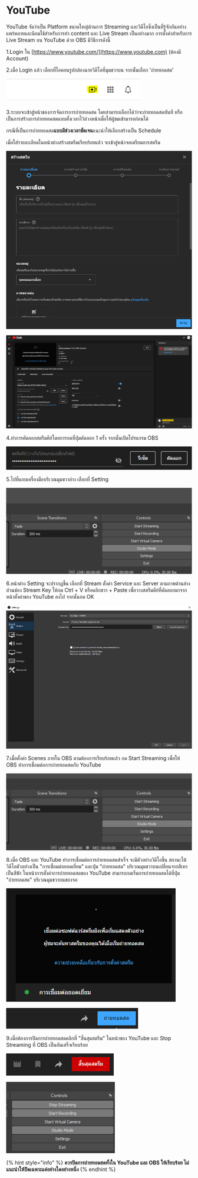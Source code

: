 # YouTube

YouTube จัดว่าเป็น Platform ขนาดใหญ่ด้านการ Streaming และวิดีโอซึ่งเป็นที่รู้จักกันอย่างแพร่หลายและนิยมใช้สำหรับการทำ content และ Live Stream เป็นอย่างมาก การตั้งค่าสำหรับการ Live Stream บน YouTube ด้วย OBS มีวิธีการดังนี้

1.Login ใน [https://www.youtube.com/](https://www.youtube.com) (ต้องมี Account)

2.เมื่อ Login แล้ว เลือกที่ไอคอนรูปกล้องฉายวิดีโอที่มุมขวาบน จากนั้นเลือก 'ถ่ายทอดสด'

![](<../.gitbook/assets/image (201) (1) (1) (1).png>)

3.ระบบจะเข้าสู่หน้าของการจัดการการถ่ายทอดสด โดยสามารถเลือกได้ว่าจะถ่ายทอดสดทันที หรือเป็นการสร้างการถ่ายทอดสดแบบตั้งเวลาไว้ล่วงหน้าเมื่อให้ผู้ชมเข้ามารอก่อนได้

กรณีที่เป็นการถ่ายทอดสด**แบบมีช่วงเวลาชัดเจน**แนะนำให้เลือกสร้างเป็น Schedule

เมื่อใส่รายละเอียดในหน้าต่างสร้างสตรีมเรียบร้อยแล้ว จะเข้าสู่หน้าจอเตรียมการสตรีม

![หน้าต่างการตั้งค่าวิดีโอการถ่ายทอดสด](<../.gitbook/assets/image (208) (1) (1) (1).png>)

![ตัวอย่างหน้าจอเตรียมการสตรีม](<../.gitbook/assets/image (200) (1) (1).png>)

4.ทำการคัดลอกสตรีมคีย์โดยการกดที่ปุ่มคัดลอก 1 ครั้ง จากนั้นเปิดโปรแกรม OBS

![](<../.gitbook/assets/image (202) (1) (1) (1) (1).png>)

5.ไปที่แถบเครื่องมือบริเวณมุมขวาล่าง เลือกที่ Setting

![](<../.gitbook/assets/image (197) (1) (1) (1).png>)

6.หน้าต่าง Setting จะปรากฏขึ้น เลือกที่ Stream ตั้งค่า Service และ Server ตามภาพด้านล่าง ส่วนช่อง Stream Key ให้กด Ctrl + V หรือคลิกขวา + Paste เพื่อวางสตรีมคีย์ที่คัดลอกมาจากหน้าตั้งค่าของ YouTube ลงไป จากนั้นกด OK

![](<../.gitbook/assets/image (199) (1) (1) (1) (1).png>)

7.เมื่อตั้งค่า Scenes ภายใน OBS ตามต้องการเรียบร้อยแล้ว กด Start Streaming เพื่อให้ OBS ทำการเชื่อมต่อการถ่ายทอดสดกับ YouTube

![](<../.gitbook/assets/image (195).png>)

8.เมื่อ OBS และ YouTube ทำการเชื่อมต่อการถ่ายทอดสดสำเร็จ จะมีตัวอย่างวิดีโอขึ้น สถานะใต้วิดีโอตัวอย่างเป็น "การเชื่อมต่อยอดเยี่ยม" และปุ่ม "ถ่ายทอดสด" บริเวณมุมขวาบนเปลี่ยนจากสีเทาเป็นสีฟ้า ในหน้าการตั้งค่าการถ่ายทอดสดของ YouTube สามารถกดเริ่มการถ่ายทอดสดได้ที่ปุ่ม "ถ่ายทอดสด" บริเวณมุมขวาบนของจอ

![ตัวอย่างวิดีโอขึ้น สถานะใต้วิดีโอตัวอย่างเป็น "การเชื่อมต่อยอดเยี่ยม"](<../.gitbook/assets/image (205) (1).png>)

![ปุ่ม "ถ่ายทอดสด" บริเวณมุมขวาบนเปลี่ยนจากสีเทาเป็นสีฟ้า](<../.gitbook/assets/image (210) (1) (1).png>)

9.เมื่อต้องการปิดการถ่ายทอดสดคลิกที่ "สิ้นสุดสตรีม" ในหน้าของ YouTube และ Stop Streaming ที่ OBS เป็นอันเสร็จเรียบร้อย

!["สิ้นสุดสตรีม" ในหน้าของ YouTube บริเวณมุมขวาบน](<../.gitbook/assets/image (209) (1) (1) (1).png>)

![Stop Streaming ที่ OBS](<../.gitbook/assets/image (207) (1) (1) (1).png>)

{% hint style="info" %}
**ควรปิดการถ่ายทอดสดทั้งใน YouTube และ OBS ให้เรียบร้อย ไม่แนะนำให้ปิดเฉพาะแค่อย่างใดอย่างหนึ่ง**
{% endhint %}
